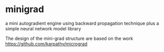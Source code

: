 # minigrad
a mini autogradient engine using backward propagation technique plus a simple neural network model library

The design of the mini-grad structure are based on the work https://github.com/karpathy/micrograd 
